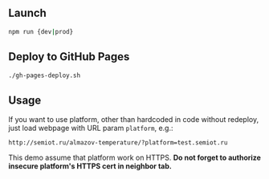 ## Launch

```bash
npm run {dev|prod}
```

## Deploy to GitHub Pages

```bash
./gh-pages-deploy.sh
```

## Usage
If you want to use platform, other than hardcoded in code without redeploy, just load webpage with URL param `platform`, e.g.:
```
http://semiot.ru/almazov-temperature/?platform=test.semiot.ru
```
This demo assume that platform work on HTTPS. **Do not forget to authorize insecure platform's HTTPS cert in neighbor tab.**
